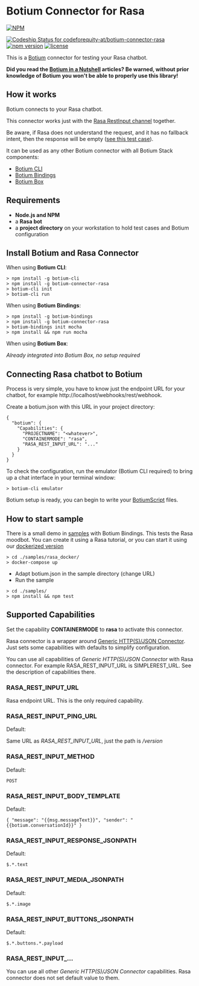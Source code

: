 # Botium Connector for Rasa

[![NPM](https://nodei.co/npm/botium-connector-rasa.png?downloads=true&downloadRank=true&stars=true)](https://nodei.co/npm/botium-connector-rasa/)

[![Codeship Status for codeforequity-at/botium-connector-rasa](https://app.codeship.com/projects/85c1e8b0-5ac7-0137-3809-76862924ef8c/status?branch=master)](https://app.codeship.com/projects/342527)
[![npm version](https://badge.fury.io/js/botium-connector-rasa.svg)](https://badge.fury.io/js/botium-connector-rasa)
[![license](https://img.shields.io/github/license/mashape/apistatus.svg)]()

This is a [Botium](https://github.com/codeforequity-at/botium-core) connector for testing your Rasa chatbot.

__Did you read the [Botium in a Nutshell](https://medium.com/@floriantreml/botium-in-a-nutshell-part-1-overview-f8d0ceaf8fb4) articles? Be warned, without prior knowledge of Botium you won't be able to properly use this library!__

## How it works
Botium connects to your Rasa chatbot. 

This connector works just with the [Rasa RestInput channel](https://rasa.com/docs/core/connectors/#restinput) together.

Be aware, if Rasa does not understand the request, and it has no fallback intent, then the response will be empty ([see this test case](./samples/spec/convo/noanswer.convo.txt)).

It can be used as any other Botium connector with all Botium Stack components:
* [Botium CLI](https://github.com/codeforequity-at/botium-cli/)
* [Botium Bindings](https://github.com/codeforequity-at/botium-bindings/)
* [Botium Box](https://www.botium.at)

## Requirements
* **Node.js and NPM**
* a **Rasa bot**
* a **project directory** on your workstation to hold test cases and Botium configuration

## Install Botium and Rasa Connector

When using __Botium CLI__:

```
> npm install -g botium-cli
> npm install -g botium-connector-rasa
> botium-cli init
> botium-cli run
```

When using __Botium Bindings__:

```
> npm install -g botium-bindings
> npm install -g botium-connector-rasa
> botium-bindings init mocha
> npm install && npm run mocha
```

When using __Botium Box__:

_Already integrated into Botium Box, no setup required_

## Connecting Rasa chatbot to Botium

Process is very simple, you have to know just the endpoint URL for your chatbot, for example http://localhost/webhooks/rest/webhook.
  
Create a botium.json with this URL in your project directory: 

```
{
  "botium": {
    "Capabilities": {
      "PROJECTNAME": "<whatever>",
      "CONTAINERMODE": "rasa",
      "RASA_REST_INPUT_URL": "..."
    }
  }
}
```

To check the configuration, run the emulator (Botium CLI required) to bring up a chat interface in your terminal window:

```
> botium-cli emulator
```

Botium setup is ready, you can begin to write your [BotiumScript](https://github.com/codeforequity-at/botium-core/wiki/Botium-Scripting) files.

## How to start sample

There is a small demo in [samples](./samples) with Botium Bindings. This tests the Rasa moodbot. You can create it using a Rasa tutorial, or
you can start it using our [dockerized version](./samples/rasa_docker)

```
> cd ./samples/rasa_docker/
> docker-compose up
```
* Adapt botium.json in the sample directory (change URL)
* Run the sample

```
> cd ./samples/
> npm install && npm test
```

## Supported Capabilities

Set the capability __CONTAINERMODE__ to __rasa__ to activate this connector.

Rasa connector is a wrapper around [Generic HTTP(S)/JSON Connector](https://botium.atlassian.net/wiki/spaces/BOTIUM/pages/24510469/Generic+HTTP+S+JSON+Connector). Just sets some capabilities with defaults to simplify configuration.

You can use all capabilities of _Generic HTTP(S)/JSON Connector_ with Rasa connector. For example RASA_REST_INPUT_URL is SIMPLEREST_URL. See the description of capabilities there.

### RASA_REST_INPUT_URL
Rasa endpoint URL. This is the only required capability.

### RASA_REST_INPUT_PING_URL
Default:

Same URL as _RASA_REST_INPUT_URL_, just the path is _/version_

### RASA_REST_INPUT_METHOD
Default:

```POST```

### RASA_REST_INPUT_BODY_TEMPLATE
Default:

```{ "message": "{{msg.messageText}}", "sender": "{{botium.conversationId}}" }```

### RASA_REST_INPUT_RESPONSE_JSONPATH
Default: 

```$.*.text```

### RASA_REST_INPUT_MEDIA_JSONPATH
Default:

```$.*.image```

### RASA_REST_INPUT_BUTTONS_JSONPATH
Default:

```$.*.buttons.*.payload```

### RASA_REST_INPUT_...
You can use all other _Generic HTTP(S)/JSON Connector_ capabilities. Rasa connector does not set default value to them.

